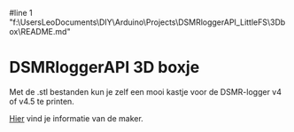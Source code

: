 #line 1 "f:\\UsersLeoDocuments\\DIY\\Arduino\\Projects\\DSMRloggerAPI_LittleFS\\3Dbox\\README.md"
# DSMRloggerAPI 3D boxje

Met de .stl bestanden kun je zelf een mooi kastje 
voor de DSMR-logger v4 of v4.5 te printen.


[Hier](https://willem.aandewiel.nl/index.php/2020/02/28/restapis-zijn-hip-nieuwe-firmware-voor-de-dsmr-logger/#comment-3587) vind je informatie van de maker.


